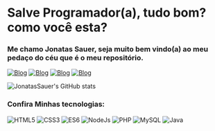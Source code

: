 # Salve Programador(a), tudo bom? como você esta?

### Me chamo Jonatas Sauer, seja muito bem vindo(a) ao meu pedaço do céu que é o meu repositório.</p> 


[![Blog](https://img.shields.io/badge/website-000000?style=for-the-badge&logo=About.me&logoColor=white)](https://portifolio.jonatassauer.repl.co/)
[![Blog](https://img.shields.io/badge/LinkedIn-0077B5?style=for-the-badge&logo=linkedin&logoColor=white)](https://www.linkedin.com/in/jonatas-sauer-1a4172245/)
[![Blog](https://img.shields.io/badge/Instagram-E4405F?style=for-the-badge&logo=instagram&logoColor=white)](https://www.instagram.com/jonatassauer/)
[![Blog](https://img.shields.io/badge/replit-667881?style=for-the-badge&logo=replit&logoColor=white)](https://replit.com/@JonatasSauer)

![JonatasSauer's GitHub stats](https://github-readme-stats.vercel.app/api?username=JonatasSauer&show_icons=true&theme=onedark)

### Confira Minhas tecnologias:

<div> 
    <img align="center" alt="HTML5"  src="https://img.shields.io/badge/HTML5-E34F26?style=for-the-badge&logo=html5&logoColor=white">
    <img align="center" alt="CSS3"  src="https://img.shields.io/badge/CSS3-1572B6?style=for-the-badge&logo=css3&logoColor=white">
    <img align="center" alt="ES6"  src="https://img.shields.io/badge/JavaScript-323330?style=for-the-badge&logo=javascript&logoColor=F7DF1E">
    <img align="center" alt="NodeJs"  src="https://img.shields.io/badge/Node.js-43853D?style=for-the-badge&logo=node.js&logoColor=white">
    <img align="center" alt="PHP"  src="https://img.shields.io/badge/PHP-777BB4?style=for-the-badge&logo=php&logoColor=white">
    <img align="center" alt="MySQL"  src="https://img.shields.io/badge/MySQL-00000F?style=for-the-badge&logo=mysql&logoColor=white">
    <img align="center" alt="Java"  src="https://img.shields.io/badge/Java-ED8B00?style=for-the-badge&logo=openjdk&logoColor=white">
</div>
